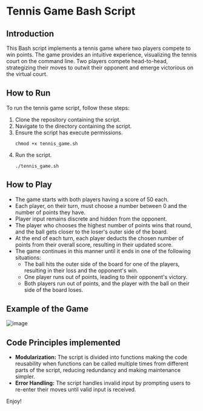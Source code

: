 # Tennis Game Bash Script

## Introduction
This Bash script implements a tennis game where two players compete to win points. The game provides an intuitive experience, visualizing the tennis court on the command line. 
Two players compete head-to-head, strategizing their moves to outwit their opponent and emerge victorious on the virtual court.

## How to Run
To run the tennis game script, follow these steps:
1. Clone the repository containing the script.
2. Navigate to the directory containing the script.
3. Ensure the script has execute permissions.
   ```
   chmod +x tennis_game.sh
   ```
4. Run the script.
   ```
   ./tennis_game.sh
   ```

## How to Play
+ The game starts with both players having a score of 50 each.
+ Each player, on their turn, must choose a number between 0 and the number of points they have.
+ Player input remains discrete and hidden from the opponent.
+ The player who chooses the highest number of points wins that round, and the ball gets closer to the loser's outer side of the board.
+ At the end of each turn, each player deducts the chosen number of points from their overall score, resulting in their updated score.
+ The game continues in this manner until it ends in one of the following situations:
   - The ball hits the outer side of the board for one of the players, resulting in their loss and the opponent's win.
   - One player runs out of points, leading to their opponent's victory.
   - Both players run out of points, and the player with the ball on their side of the board loses.
  
## Example of the Game
![image](https://github.com/yeela8g/Tennis-game/assets/118124478/6e7790de-52f7-4043-94eb-8a90cc38259f)

## Code Principles implemented
- **Modularization:** The script is divided into functions making the code reusability when functions can be called multiple times from different parts of the script, reducing redundancy and making maintenance simpler.
- **Error Handling:** The script handles invalid input by prompting users to re-enter their moves until valid input is received.

Enjoy!
